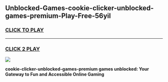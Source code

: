 
## Unblocked-Games-cookie-clicker-unblocked-games-premium-Play-Free-56yil
<h3>
<a href="https://premium76.site?title=cookie-clicker-unblocked-games-premium&ref=23A">CLICK TO PLAY</a></h3>
<hr>

<h3>
<a href="https://premium76.site?title=cookie-clicker-unblocked-games-premium&ref=23A">CLICK 2 PLAY</a>
  
</h3>

<a href="https://premium76.site?title=cookie-clicker-unblocked-games-premium&ref=23A"><img src="https://clearcache.store/games.png"></a>


**cookie-clicker-unblocked-games-premium games unblocked: Your Gateway to Fun and Accessible Online Gaming**
